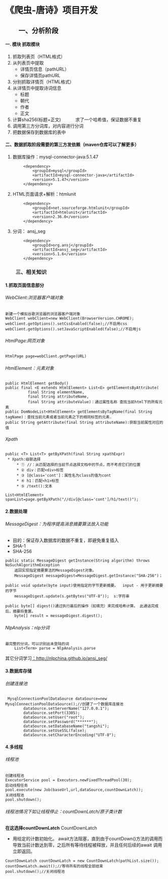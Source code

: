 
# 《爬虫-唐诗》项目开发
## 　　一、分析阶段
#### 一. 模块 抓取模块
1. 抓取列表页（HTML格式）
2. 从列表页中提取
    - 详情页信息（pathURL）
    - 保存详情页pathURL
3. 分别抓取详情页（HTML格式）
4. 从详情页中提取诗词信息
    - 标题
    - 朝代
    - 作者
    - 正文
5. 计算sha256(标题+正文)
　　　求了一个哈希值，保证数据不重复
6. 调用第三方分词库，对内容进行分词
7. 把数据保存到数据库的表中

#### 二、数据抓取阶段需要的第三方发依赖（maven仓库可以了解更多）
1. 数据库操作：mysql-connector-java:5.1.47

```
        <dependency>
            <groupId>mysql</groupId>
            <artifactId>mysql-connector-java</artifactId>
            <version>5.1.47</version>
        </dependency>
```

2. HTML页面请求+解析：htmlunit


```
        <dependency>
            <groupId>net.sourceforge.htmlunit</groupId>
            <artifactId>htmlunit</artifactId>
            <version>2.36.0</version>
        </dependency>

```

3. 分词： ansj_seg

```
        <dependency>
            <groupId>org.ansj</groupId>
            <artifactId>ansj_seg</artifactId>
            <version>5.1.6</version>
        </dependency>
```

### 　　三、相关知识
#### 1.抓取页面信息部分
###### WebClient:浏览器客户端对象
```
新建一个模拟谷歌浏览器的浏览器客户端对象
WebClient webClient=new WebClient(BrowserVersion.CHROME);
webClient.getOptions().setCssEnabled(false);//不启用css
webClient.getOptions().setJavaScriptEnabled(false);//不启用js
```

###### HtmlPage:网页对象

```
HtmlPage page=webClient.getPage(URL)
```

###### HtmlElement：元素对象

```
public HtmlElement getBody()
public final <E extends HtmlElement> List<E> getElementsByAttribute(
          final String elementName,
          final String attributeName,
          final String attributeValue)：通过属性名称 查找当前html下的所有元素
public DomNodeList<HtmlElement> getElementsByTagName(final String tagName)：查找当前元素或者当前元素之下的相同标签的元素.
public String getAttribute(final String attributeName):获取当前属性对应的值
```
###### Xpath

```
public <T> List<T> getByXPath(final String xpathExpr)
 * Xpath:级联选择 
     * ① //：从匹配选择的当前节点选择文档中的节点，而不考虑它们的位置
     * ② div：匹配<div>标签
     * ③ [@class='cont']：属性名为class的值为cont
     * ④ h1：匹配<h1>标签
     * ⑤ /text():文本
     
List<HtmlElement> spanList=page.getByXPath("//div[@class='cont']/h1/text()");
```
#### 2.数据处理
###### MessageDigest：为程序提高消息摘要算法放入功能
- 目的：保证存入数据库的数据不重复，即避免重复插入
- SHA-1
- SHA-256

```
public static MessageDigest getInstance(String algorithm) throws NoSuchAlgorithmException
    返回实现指定摘要算法的MessageDigest对象。 
    MessageDigest messageDigest=MessageDigest.getInstance("SHA-256")；
    
public void update(byte input)使用指定的字节更新摘要。  input - 用于更新摘要的字节
    messageDigest.update(s.getBytes("UTF-8"));  s:字符串

public byte[] digest()通过执行最后的操作（如填充）来完成哈希计算。 此通话完成后，摘要将重置。 
    byte[] result = messageDigest.digest();

```
###### NlpAnalysis：nlp分词

```
最完整的分词，可以识别出未登陆的词
    List<Term> parse = NlpAnalysis.parse
```
其它分词学习[：](https://note.youdao.com/)http://nlpchina.github.io/ansj_seg/

#### 3.数据库存储
###### 创建连接池

```
 MysqlConnectionPoolDataSource dataSource=new MysqlConnectionPoolDataSource();//创建了一个数据库连接池
        dataSource.setServerName("127.0.0.1");
        dataSource.setPort(3305);
        dataSource.setUser("root");
        dataSource.setPassword("******");
        dataSource.setDatabaseName("tangshi");
        dataSource.setUseSSL(false);
        dataSource.setCharacterEncoding("UTF-8");
```
#### 4.多线程
###### 线程池

```
创建线程池
ExecutorService pool = Executors.newFixedThreadPool(30);
启动线程任务
pool.execute(new Job(baseUrl,url,dataSource,countDownLatch));
关闭线程池
pool.shutdown();
```
###### 线程池情况下如让线程停止：countDownLatch/原子类计数
**在这选择countDownLatch**
 CountDownLatch
 - 用给定的计数初始化。 await方法阻塞，直到由于countDown()方法的调用而导致当前计数达到零，之后所有等待线程被释放，并且任何后续的await 调用立即返回。
 
```
CountDownLatch countDownLatch = new CountDownLatch(pathList.size());
countDownLatch.await();//等待所有的线程全部结束
pool.shutdown();//关闭线程池
```


